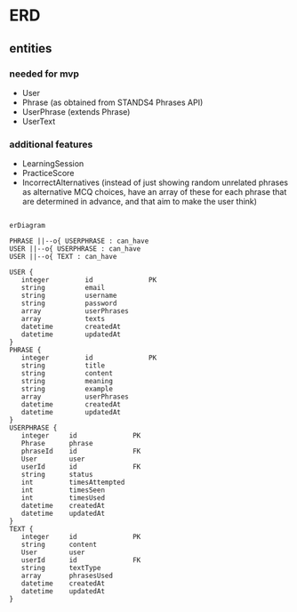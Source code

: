 # ERD

## entities

### needed for mvp

- User
- Phrase (as obtained from STANDS4 Phrases API)
- UserPhrase (extends Phrase)
- UserText

### additional features

- LearningSession
- PracticeScore
- IncorrectAlternatives (instead of just showing random unrelated phrases as alternative MCQ choices, have an array of these for each phrase that are determined in advance, and that aim to make the user think)

 <!-- TODO: check / update -->

 ```mermaid

erDiagram

 PHRASE ||--o{ USERPHRASE : can_have
 USER ||--o{ USERPHRASE : can_have
 USER ||--o{ TEXT : can_have

 USER {
    integer         id              PK
    string          email           
    string          username
    string          password
    array           userPhrases   
    array           texts
    datetime        createdAt
    datetime        updatedAt 
 }
 PHRASE {
    integer         id              PK
    string          title
    string          content
    string          meaning
    string          example
    array           userPhrases 
    datetime        createdAt
    datetime        updatedAt 
 }
 USERPHRASE {
    integer     id              PK
    Phrase      phrase
    phraseId    id              FK
    User        user            
    userId      id              FK
    string      status
    int         timesAttempted
    int         timesSeen
    int         timesUsed
    datetime    createdAt
    datetime    updatedAt 
 }
 TEXT {
    integer     id              PK
    string      content 
    User        user            
    userId      id              FK   
    string      textType    
    array       phrasesUsed        
    datetime    createdAt
    datetime    updatedAt 
 }

 ```
